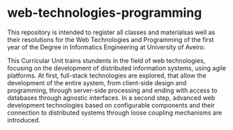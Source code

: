 # web-technologies-programming
This repository is intended to register all classes and materialsas well as their resolutions for the Web Technologies and Programming of the first year of the Degree in Informatics Engineering at University of Aveiro.

This Curricular Unit trains stundents in the field of web technologies, focusing on the development of distributed information systems, using agile platforms. At first, full-stack technologies are explored, that allow the development of the entire system, from client-side design and programming, through server-side processing and ending with access to databases through agnostic interfaces. In a second step, advanced web development technologies based on configurable components and their connection to distributed systems through loose coupling mechanisms are introduced.

